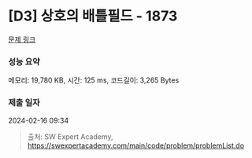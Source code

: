 # [D3] 상호의 배틀필드 - 1873 

[문제 링크](https://swexpertacademy.com/main/code/problem/problemDetail.do?contestProbId=AV5LyE7KD2ADFAXc) 

### 성능 요약

메모리: 19,780 KB, 시간: 125 ms, 코드길이: 3,265 Bytes

### 제출 일자

2024-02-16 09:34



> 출처: SW Expert Academy, https://swexpertacademy.com/main/code/problem/problemList.do